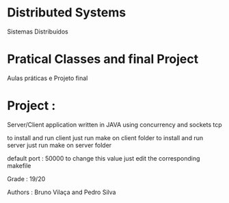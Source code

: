 Distributed Systems
========================
Sistemas Distribuídos

Pratical Classes and final Project
=========================
Aulas práticas e Projeto final

Project :
=========================
Server/Client application written in JAVA using concurrency and sockets tcp

to install and run client just run make on client folder
to install and run server just run make on server folder

default port : 50000
to change this value just edit the corresponding makefile

Grade : 19/20

Authors : Bruno Vilaça and Pedro Silva
